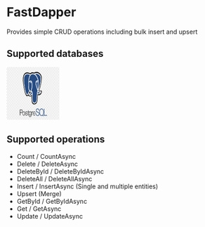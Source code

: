 # FastDapper

Provides simple CRUD operations including bulk insert and upsert

## Supported databases

<p>
    <img width="120" height="120" src="./static/postgres.png" />
</p>

## Supported operations

- Count / CountAsync
- Delete / DeleteAsync
- DeleteById / DeleteByIdAsync
- DeleteAll / DeleteAllAsync
- Insert / InsertAsync (Single and multiple entities)
- Upsert (Merge)
- GetById / GetByIdAsync
- Get / GetAsync
- Update / UpdateAsync
